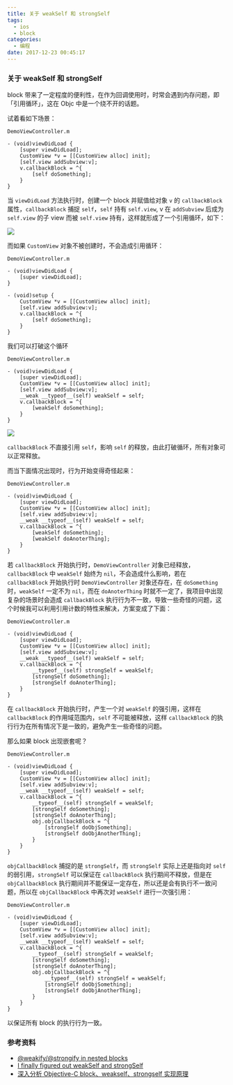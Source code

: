 ```yaml
---
title: 关于 weakSelf 和 strongSelf
tags:
  - ios
  - block
categories:
  - 编程
date: 2017-12-23 00:45:17
---
```


### 关于 weakSelf 和 strongSelf

block 带来了一定程度的便利性，在作为回调使用时，时常会遇到内存问题，即「引用循环」，这在 Objc 中是一个绕不开的话题。

试着看如下场景：


```
DemoViewController.m

- (void)viewDidLoad {
 	[super viewDidLoad];
	CustomView *v = [[CustomView alloc] init];
	[self.view addSubview:v];
	v.callbackBlock = ^{
		[self doSomething];
	}
}
```

当 `viewDidLoad` 方法执行时，创建一个 block 并赋值给对象 `v` 的 `callbackBlock` 属性，`callbackBlock` 捕捉 `self`，`self` 持有 `self.view`, v 在 `addSubview` 后成为 `self.view` 的子 view 而被 `self.view` 持有，这样就形成了一个引用循环，如下：

![](https://ws3.sinaimg.cn/large/006tNc79gy1fmpzcj8g1bj30bd05zq30.jpg)

<!-- more -->

而如果 `CustomView` 对象不被创建时，不会造成引用循环：

```
DemoViewController.m

- (void)viewDidLoad {
	[super viewDidLoad];
}

- (void)setup {
	CustomView *v = [[CustomView alloc] init];
	[self.view addSubview:v];
	v.callbackBlock = ^{
		[self doSomething];
	}
}
```

我们可以打破这个循环


```
DemoViewController.m

- (void)viewDidLoad {
 	[super viewDidLoad];
	CustomView *v = [[CustomView alloc] init];
	[self.view addSubview:v];
	__weak __typeof__(self) weakSelf = self;
	v.callbackBlock = ^{
		[weakSelf doSomething];
	}
}

```

![](https://ws4.sinaimg.cn/large/006tNc79gy1fmpzibrsxfj30ax05tt8r.jpg)

`callbackBlock` 不直接引用 `self`，影响 `self` 的释放，由此打破循环，所有对象可以正常释放。

而当下面情况出现时，行为开始变得奇怪起来：

```
DemoViewController.m

- (void)viewDidLoad {
 	[super viewDidLoad];
	CustomView *v = [[CustomView alloc] init];
	[self.view addSubview:v];
	__weak __typeof__(self) weakSelf = self;
	v.callbackBlock = ^{
		[weakSelf doSomething];
		[weakSelf doAnoterThing];
	}
}
```

若 `callbackBlock` 开始执行时，`DemoViewController` 对象已经释放，`callbackBlock` 中 `weakSelf` 始终为 `nil`，不会造成什么影响，若在 `callbackBlock` 开始执行时 `DemoViewController` 对象还存在，在 `doSomething` 时，`weakSelf` 一定不为 `nil`，而在 `doAnoterThing` 时就不一定了，我项目中出现复杂的场景时会造成 `callbackBlock` 执行行为不一致，导致一些奇怪的问题，这个时候我可以利用引用计数的特性来解决，方案变成了下面：

```
DemoViewController.m

- (void)viewDidLoad {
 	[super viewDidLoad];
	CustomView *v = [[CustomView alloc] init];
	[self.view addSubview:v];
	__weak __typeof__(self) weakSelf = self;
	v.callbackBlock = ^{
		__typeof__(self) strongSelf = weakSelf;
		[strongSelf doSomething];
		[strongSelf doAnoterThing];
	}
}
```

在 `callbackBlock` 开始执行时，产生一个对 `weakSelf` 的强引用，这样在 `callbackBlock` 的作用域范围内，`self` 不可能被释放，这样 `callbackBlock` 的执行行为在所有情况下是一致的，避免产生一些奇怪的问题。

那么如果 block 出现嵌套呢？

```
DemoViewController.m

- (void)viewDidLoad {
 	[super viewDidLoad];
	CustomView *v = [[CustomView alloc] init];
	[self.view addSubview:v];
	__weak __typeof__(self) weakSelf = self;
	v.callbackBlock = ^{
		__typeof__(self) strongSelf = weakSelf;
		[strongSelf doSomething];
		[strongSelf doAnoterThing];
		obj.objCallbackBlock = ^{
			[strongSelf doObjSomething];
			[strongSelf doObjAnotherThing];
		}
	}
}
```

`objCallbackBlock` 捕捉的是 `strongSelf`，而 `strongSelf` 实际上还是指向对 `self` 的弱引用，`strongSelf` 可以保证在 `callbackBlock` 执行期间不释放，但是在 `objCallbackBlock` 执行期间并不能保证一定存在，所以还是会有执行不一致问题，所以在 `objCallbackBlock` 中再次对 `weakSelf` 进行一次强引用：

```
DemoViewController.m

- (void)viewDidLoad {
 	[super viewDidLoad];
	CustomView *v = [[CustomView alloc] init];
	[self.view addSubview:v];
	__weak __typeof__(self) weakSelf = self;
	v.callbackBlock = ^{
		__typeof__(self) strongSelf = weakSelf;
		[strongSelf doSomething];
		[strongSelf doAnoterThing];
		obj.objCallbackBlock = ^{
			__typeof__(self) strongSelf = weakSelf;
			[strongSelf doObjSomething];
			[strongSelf doObjAnotherThing];
		}
	}
}
```

以保证所有 block 的执行行为一致。

### 参考资料

- [@weakify/@strongify in nested blocks](https://github.com/jspahrsummers/libextobjc/issues/45)
- [I finally figured out weakSelf and strongSelf](https://dhoerl.wordpress.com/2013/04/23/i-finally-figured-out-weakself-and-strongself/)
- [深入分析 Objective-C block、weakself、strongself 实现原理](https://www.jianshu.com/p/a5dd014edb13)

